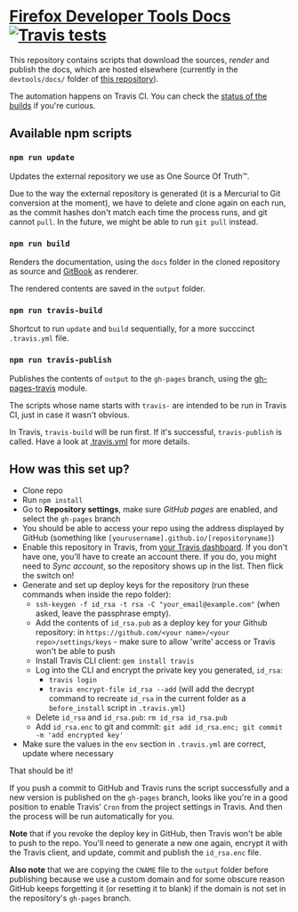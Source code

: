 # [Firefox Developer Tools Docs](http://devtools-html.github.io/docs) [![Travis tests][travis-image]][travis-url]

This repository contains scripts that download the sources, *render* and publish the docs, which are hosted elsewhere (currently in the `devtools/docs/` folder of [this repository](https://github.com/mozilla/gecko-dev)).

The automation happens on Travis CI. You can check the [status of the builds](https://travis-ci.org/devtools-html/docs) if you're curious.

## Available npm scripts

### `npm run update`

Updates the external repository we use as One Source Of Truth™.

Due to the way the external repository is generated (it is a Mercurial to Git conversion at the moment), we have to delete and clone again on each run, as the commit hashes don't match each time the process runs, and git cannot `pull`. In the future, we might be able to run `git pull` instead.

### `npm run build`

Renders the documentation, using the `docs` folder in the cloned repository as source and [GitBook](https://github.com/GitbookIO/gitbook) as renderer.

The rendered contents are saved in the `output` folder.

### `npm run travis-build`

Shortcut to run `update` and `build` sequentially, for a more succcinct `.travis.yml` file.

### `npm run travis-publish`

Publishes the contents of `output` to the `gh-pages` branch, using the [gh-pages-travis](https://www.npmjs.com/package/gh-pages-travis) module.

The scripts whose name starts with `travis-` are intended to be run in Travis CI, just in case it wasn't obvious.

In Travis, `travis-build` will be run first. If it's successful, `travis-publish` is called. Have a look at [.travis.yml](./.travis.yml) for more details.

## How was this set up?

* Clone repo
* Run `npm install`
* Go to **Repository settings**, make sure *GitHub pages* are enabled, and select the `gh-pages` branch
* You should be able to access your repo using the address displayed by GitHub (something like `[yourusername].github.io/[repositoryname]`)
* Enable this repository in Travis, from [your Travis dashboard](https://travis-ci.org/profile). If you don't have one, you'll have to create an account there. If you do, you might need to *Sync account*, so the repository shows up in the list. Then flick the switch on!
* Generate and set up deploy keys for the repository (run these commands when inside the repo folder):
  * `ssh-keygen -f id_rsa -t rsa -C "your_email@example.com"` (when asked, leave the passphrase empty).
  * Add the contents of `id_rsa.pub` as a deploy key for your Github repository: in `https://github.com/<your name>/<your repo>/settings/keys` - make sure to allow 'write' access or Travis won't be able to push
  * Install Travis CLI client: `gem install travis`
  * Log into the CLI and encrypt the private key you generated, `id_rsa`:
    * `travis login`
    * `travis encrypt-file id_rsa --add` (will add the decrypt command to recreate `id_rsa` in the current folder as a `before_install` script in `.travis.yml`)
  * Delete `id_rsa` and `id_rsa.pub`: `rm id_rsa id_rsa.pub`
  * Add `id_rsa.enc` to git and commit: `git add id_rsa.enc; git commit -m 'add encrypted key'`
* Make sure the values in the `env` section in `.travis.yml` are correct, update where necessary

That should be it!

If you push a commit to GitHub and Travis runs the script successfully and a new version is published on the `gh-pages` branch, looks like you're in a good position to enable Travis' `Cron` from the project settings in Travis. And then the process will be run automatically for you.

**Note** that if you revoke the deploy key in GitHub, then Travis won't be able to push to the repo. You'll need to generate a new one again, encrypt it with the Travis client, and update, commit and publish the `id_rsa.enc` file.

**Also note** that we are copying the `CNAME` file to the `output` folder before publishing because we use a custom domain and for some obscure reason GitHub keeps forgetting it (or resetting it to blank) if the domain is not set in the repository's `gh-pages` branch.



[travis-image]: https://travis-ci.org/devtools-html/docs.svg?branch=master
[travis-url]: https://travis-ci.org/devtools-html/docs
